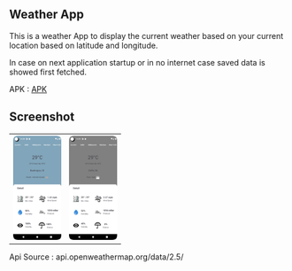 ## Weather App 
This is a  weather App to display the current weather based on your current location based on latitude and longitude.

In case on next application startup or in no internet case saved data is showed first fetched.

APK : [APK](https://drive.google.com/file/d/10EYcEtzbZHqBFckvqjQO5Lsd0gj0ILC6/view?usp=sharing)

## Screenshot
<table style="width:40%">
  <tr>
    <th><img src="https://github.com/crackspace770/WeatherApp/blob/master/ss/Screenshot_20240228_222850.png"/></th>
    <th><img src="https://github.com/crackspace770/WeatherApp/blob/master/ss/Screenshot_20240228_222921.png"/></th>
  
  </tr>

</table>

Api Source : api.openweathermap.org/data/2.5/
